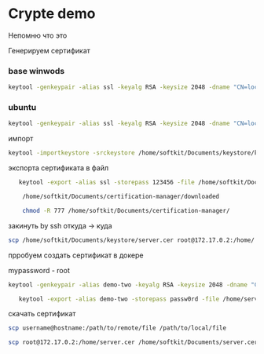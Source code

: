 # Crypte demo
Непомню что это

Генерируем сертификат

### base winwods

```bash
keytool -genkeypair -alias ssl -keyalg RSA -keysize 2048 -dname "CN=localhost,OU=IT,O=Javarush,L=SaintPetersburg,C=RU,email=contact@email.com" -validity 90 -keystore C:/keystore.jks -storepass passw0rd -keypass passw0rd -ext san:critical=dns:localhost,ip:127.0.0.1 -ext bc=ca:false
```

### ubuntu

```bash
keytool -genkeypair -alias ssl -keyalg RSA -keysize 2048 -dname "CN=localhost,OU=IT,O=selo,L=ZP,C=RU,email=contact@email.com" -validity 90 -keystore /home/softkit/Documents/keystore/keystore.jks -storepass 123456 -keypass passw0rd -ext san:critical=dns:localhost,ip:172.17.0.1 -ext bc=ca:false
```

импорт

```bash
keytool -importkeystore -srckeystore /home/softkit/Documents/keystore/keystore.jks -destkeystore /home/softkit/Documents/keystore/keystore.jks  -deststoretype pkcs12
```

экспорта сертификата в файл

```bash
   keytool -export -alias ssl -storepass 123456 -file /home/softkit/Documents/keystore/server.cer -keystore /home/softkit/Documents/keystore/keystore.jks
```

```bash
    /home/softkit/Documents/certification-manager/downloaded
```

```bash
    chmod -R 777 /home/softkit/Documents/certification-manager/
```


закинуть by ssh откуда -> куда

```bash
scp /home/softkit/Documents/keystore/server.cer root@172.17.0.2:/home/
```

прробуем создать сертификат в докере

mypassword - root

```bash
keytool -genkeypair -alias demo-two -keyalg RSA -keysize 2048 -dname "CN=localhost,OU=IT,O=dockerPne,L=Kiev,C=UA,email=contact@email.com" -validity 90 -keystore /home/keystore.jks -storepass passw0rd -keypass mypassword -ext san:critical=dns:localhost,ip:172.17.0.2 -ext bc=ca:false
```


```bash
   keytool -export -alias demo-two -storepass passw0rd -file /home/server.cer -keystore /home/keystore.jks
```

скачать сертификат


```bash
scp username@hostname:/path/to/remote/file /path/to/local/file
```

```bash
scp root@172.17.0.2:/home/server.cer /home/softkit/Documents/server.cer
```
